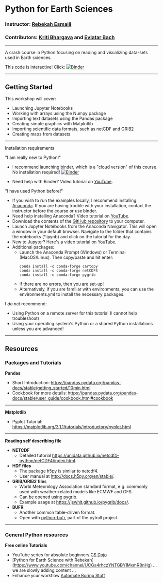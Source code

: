 # Python for Earth Sciences

### Instructor: [Rebekah Esmaili](http://www.rebekahesmaili.com)
### Contributors: [Kriti Bhargava](https://cisess.umd.edu/meet-our-scientists/kriti-bhargava/) and [Eviatar Bach](http://eviatarbach.com/)
---

A crash course in Python focusing on reading and visualizing data-sets used in Earth sciences.

This code is interactive! Click:
[![Binder](https://mybinder.org/badge_logo.svg)](https://mybinder.org/v2/gh/modern-tools-workshop/AGU-python-workshop-2020/HEAD)

---

## Getting Started

This workshop will cover:

* Launching Jupyter Notebooks
* Working with arrays using the Numpy package
* Importing text datasets using the Pandas package
* Creating simple graphics with Matplotlib
* Importing scientific data formats, such as netCDF and GRIB2
* Creating maps from datasets

---

Installation requirements

"I am really new to Python!"

* I recommend launching binder, which is a "cloud version" of this course. No installation required!
[![Binder](https://mybinder.org/badge_logo.svg)](https://mybinder.org/v2/gh/modern-tools-workshop/AGU-python-workshop-2020/HEAD)

* Need help with Binder? Video tutorial on [YouTube](https://youtu.be/3BrfFe4HsAw).

"I have used Python before!"

* If you wish to run the examples locally, I recommend installing [Anaconda](https://www.anaconda.com/products/individual). If you are having trouble with your installation, contact the instructor before the course or use binder.
* Need help installing Anaconda? Video tutorial on [YouTube](https://youtu.be/3BrfFe4HsAw).
* Download the contents of the [GitHub repository](https://ter.ps/noaapy) to your computer.
* Launch Jupyter Notebooks from the Anaconda Navigator. This will open a window in your default browser. Navigate to the folder that contains the notebooks (*.ipynb) and click on the tutorial for the day.
* New to Jupyter? Here's a video tutorial on [YouTube](https://youtu.be/gmMCuR9JPpY).
* Additional packages:
  * Launch the Anaconda Prompt (Windows) or Terminal (MacOS/Linux). Then copy/paste and hit enter:
    ```
    conda install -c conda-forge cartopy
    conda install -c conda-forge netCDF4
    conda install -c conda-forge pygrib
    ```
  * If there are no errors, then you are set-up!
  * Alternatively, if you are familiar with environments, you can use the environments.yml to install the necessary packages.

I *do not* recommend:
* Using Python on a remote server for this tutorial (I cannot help troubleshoot)
* Using your operating system's Python or a shared Python installations unless you are advanced!

---

## Resources

### Packages and Tutorials

<b> Pandas </b>
* Short Introduction: https://pandas.pydata.org/pandas-docs/stable/getting_started/10min.html
* Cookbook for more details: https://pandas.pydata.org/pandas-docs/stable/user_guide/cookbook.html#cookbook

---
<b> Matplotlib </b>
* Pyplot Tutorial: https://matplotlib.org/3.1.1/tutorials/introductory/pyplot.html

---
<b> Reading self describing file </b>
* <b> NETCDF </b>
    * Detailed tutorial https://unidata.github.io/netcdf4-python/netCDF4/index.html.
* <b> HDF files </b>
    * The package [h5py](https://www.h5py.org/) is similar to netcdf4.
    * User manual at http://docs.h5py.org/en/stable/.
* <b> GRIB/GRIB2 files </b>
    * World Meteorology Association standard format, e.g. commonly used with weather-related models like ECMWF and GFS.
    * Can be opened using [pygrib](https://github.com/jswhit/pygrib).
    * Example usage at https://jswhit.github.io/pygrib/docs/.
* <b> BUFR </b>
    * Another common table-driven format.
    * Open with [python-bufr](https://github.com/pytroll/python-bufr), part of the pytroll project.
---    

### General Python resources   

<b> Free online Tutorials</b>
   * YouTube series for absolute beginners [CS Dojo](https://www.youtube.com/watch?v=Z1Yd7upQsXY&list=PLBZBJbE_rGRWeh5mIBhD-hhDwSEDxogDg)
   * [Python for Earth Science with Rebekah] (https://www.youtube.com/channel/UCGa4rhczYNTGBYIMxmR8nHg) ... we are slowly adding content ...
   * Enhance your workflow [Automate Boring Stuff](https://automatetheboringstuff.com/)
